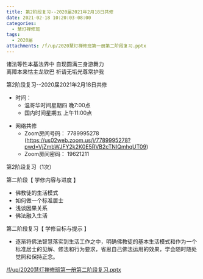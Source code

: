 ```yaml
---
title: 第2阶段复习--2020届2021年2月18日共修
date: 2021-02-18 10:20:03-08:00
categories:
  - 慧灯禅修班
tags:
  - 2020届
attachments: /f/up/2020慧灯禅修班第一册第二阶段复习.pptx
---
```

诸法等性本基法界中 自现圆满三身游舞力  
离障本来怙主龙钦巴 祈请无垢光尊常护我  

第2阶段复习--2020届2021年2月18日共修

- 时间：
  - 温哥华时间星期四 晚7:00点
  - 国内时间星期五 上午11:00点

* 网络共修
  * Zoom房间号码： 7789995278 (<https://us02web.zoom.us/j/7789995278?pwd=VjZmbWJFY2k2K0E5RVB2cTNIQmhqUT09>)
  * Zoom房间密码： 19621211

第2阶段复习（1次）

第二阶段【 学修内容与进度 】
- 佛教徒的生活模式
- 如何做一个标准居士
- 浅谈因果关系
- 佛法融入生活

第二阶段复习【 学修目标与提示 】
- 逐渐将佛法智慧落实到生活工作之中，明确佛教徒的基本生活模式和作为一个标准居士的见解、修法和行为要求，省思自己佛法运用的效果，学会随时随处觉照和保持正念。

[/f/up/2020慧灯禅修班第一册第二阶段复习.pptx](https://hdvblob.blob.core.windows.net/hdv/f/up/2020慧灯禅修班第一册第二阶段复习.pptx)